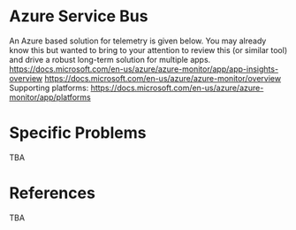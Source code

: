 # Azure Service Bus

An Azure based solution for telemetry is given below. You may already know this but wanted to bring to your attention to review this (or similar tool) and drive a robust long-term solution for multiple apps.
https://docs.microsoft.com/en-us/azure/azure-monitor/app/app-insights-overview
https://docs.microsoft.com/en-us/azure/azure-monitor/overview
Supporting platforms:
https://docs.microsoft.com/en-us/azure/azure-monitor/app/platforms

# Specific Problems

TBA

# References

TBA